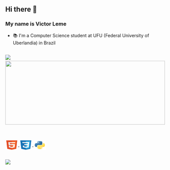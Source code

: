 ## Hi there 👋
### My name is Victor Leme
- 📚 I'm a Computer Science student at UFU (Federal University of Uberlandia) in Brazil
  
  ##
 
<div>
  <a href="https://github.com/VictorLemeFernandes">
  <img height="180em" src="https://github-readme-stats.vercel.app/api?username=VictorLemeFernandes&show_icons=true&theme=dracula&include_all_commits=true&count_private=true"/>
  <img height="200em" width="500em" src="https://github-readme-stats.vercel.app/api/top-langs/?username=VictorLemeFernandes&layout=compact&langs_count=7&theme=dracula"/>
</div>
    
  ##
 
<div style="display: inline_block"><br>
  <img align="center" alt="Victor-HTML" height="30" width="40" src="https://raw.githubusercontent.com/devicons/devicon/master/icons/html5/html5-original.svg">
  <img align="center" alt="Victor-CSS" height="30" width="40" src="https://raw.githubusercontent.com/devicons/devicon/master/icons/css3/css3-original.svg">
  <img align="center" alt="Victor-Python" height="30" width="40" src="https://raw.githubusercontent.com/devicons/devicon/master/icons/python/python-original.svg">
</div>
    
  ##
 
<a href="https://www.linkedin.com/in/victor-henrique-luiz-leme-fernandes-2759571b8/" target="_blank"><img src="https://img.shields.io/badge/-LinkedIn-%230077B5?style=for-the-badge&logo=linkedin&logoColor=white" target="_blank"></a>

